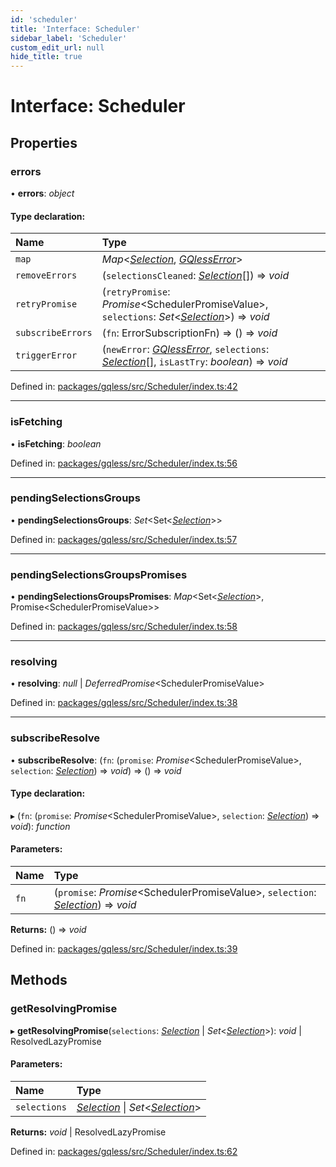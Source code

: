 ```yaml
---
id: 'scheduler'
title: 'Interface: Scheduler'
sidebar_label: 'Scheduler'
custom_edit_url: null
hide_title: true
---
```


# Interface: Scheduler

## Properties

### errors

• **errors**: _object_

#### Type declaration:

| Name              | Type                                                                                                                                               |
| :---------------- | :------------------------------------------------------------------------------------------------------------------------------------------------- |
| `map`             | _Map_<[_Selection_](../classes/selection.md), [_GQlessError_](../classes/gqlesserror.md)\>                                                         |
| `removeErrors`    | (`selectionsCleaned`: [_Selection_](../classes/selection.md)[]) => _void_                                                                          |
| `retryPromise`    | (`retryPromise`: _Promise_<SchedulerPromiseValue\>, `selections`: _Set_<[_Selection_](../classes/selection.md)\>) => _void_                        |
| `subscribeErrors` | (`fn`: ErrorSubscriptionFn) => () => _void_                                                                                                        |
| `triggerError`    | (`newError`: [_GQlessError_](../classes/gqlesserror.md), `selections`: [_Selection_](../classes/selection.md)[], `isLastTry`: _boolean_) => _void_ |

Defined in: [packages/gqless/src/Scheduler/index.ts:42](https://github.com/gqless/gqless/blob/master/packages/gqless/src/Scheduler/index.ts#L42)

---

### isFetching

• **isFetching**: _boolean_

Defined in: [packages/gqless/src/Scheduler/index.ts:56](https://github.com/gqless/gqless/blob/master/packages/gqless/src/Scheduler/index.ts#L56)

---

### pendingSelectionsGroups

• **pendingSelectionsGroups**: _Set_<Set<[_Selection_](../classes/selection.md)\>\>

Defined in: [packages/gqless/src/Scheduler/index.ts:57](https://github.com/gqless/gqless/blob/master/packages/gqless/src/Scheduler/index.ts#L57)

---

### pendingSelectionsGroupsPromises

• **pendingSelectionsGroupsPromises**: _Map_<Set<[_Selection_](../classes/selection.md)\>, Promise<SchedulerPromiseValue\>\>

Defined in: [packages/gqless/src/Scheduler/index.ts:58](https://github.com/gqless/gqless/blob/master/packages/gqless/src/Scheduler/index.ts#L58)

---

### resolving

• **resolving**: _null_ \| _DeferredPromise_<SchedulerPromiseValue\>

Defined in: [packages/gqless/src/Scheduler/index.ts:38](https://github.com/gqless/gqless/blob/master/packages/gqless/src/Scheduler/index.ts#L38)

---

### subscribeResolve

• **subscribeResolve**: (`fn`: (`promise`: _Promise_<SchedulerPromiseValue\>, `selection`: [_Selection_](../classes/selection.md)) => _void_) => () => _void_

#### Type declaration:

▸ (`fn`: (`promise`: _Promise_<SchedulerPromiseValue\>, `selection`: [_Selection_](../classes/selection.md)) => _void_): _function_

#### Parameters:

| Name | Type                                                                                                          |
| :--- | :------------------------------------------------------------------------------------------------------------ |
| `fn` | (`promise`: _Promise_<SchedulerPromiseValue\>, `selection`: [_Selection_](../classes/selection.md)) => _void_ |

**Returns:** () => _void_

Defined in: [packages/gqless/src/Scheduler/index.ts:39](https://github.com/gqless/gqless/blob/master/packages/gqless/src/Scheduler/index.ts#L39)

## Methods

### getResolvingPromise

▸ **getResolvingPromise**(`selections`: [_Selection_](../classes/selection.md) \| _Set_<[_Selection_](../classes/selection.md)\>): _void_ \| ResolvedLazyPromise

#### Parameters:

| Name         | Type                                                                                     |
| :----------- | :--------------------------------------------------------------------------------------- |
| `selections` | [_Selection_](../classes/selection.md) \| _Set_<[_Selection_](../classes/selection.md)\> |

**Returns:** _void_ \| ResolvedLazyPromise

Defined in: [packages/gqless/src/Scheduler/index.ts:62](https://github.com/gqless/gqless/blob/master/packages/gqless/src/Scheduler/index.ts#L62)
